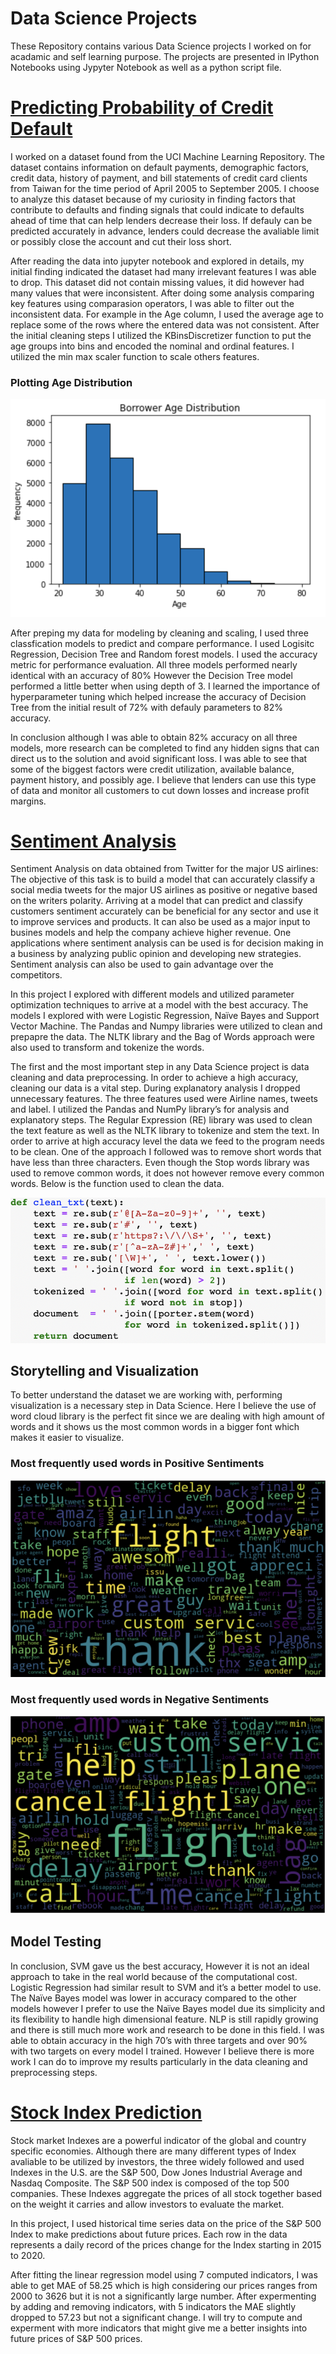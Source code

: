# **Data Science Projects**

These Repository contains various Data Science projects I worked on for acadamic and self learning purpose. The projects are presented in IPython Notebooks using Jypyter Notebook as well as a python script file. 

# [Predicting Probability of Credit Default](https://github.com/joshweld/Data_Science_Projects/tree/master/credit_default)
I worked on a dataset found from the UCI Machine Learning Repository. The dataset contains information on default payments, demographic factors, credit data, history of payment, and bill statements of credit card clients from Taiwan for the time period of April 2005 to September 2005. I choose to analyze this dataset because of my curiosity in finding factors that contribute to defaults and finding signals that could indicate to defaults ahead of time that can help lenders decrease their loss. If defauly can be predicted accurately in advance, lenders could decrease the avaliable limit or possibly close the account and cut their loss short.

After reading the data into jupyter notebook and explored in details, my initial finding indicated the dataset had many irrelevant features I was able to drop. This dataset did not contain missing values, it did however had many values that were inconsistent. After doing some analysis comparing key features using comparasion operators, I was able to filter out the inconsistent data. For example in the Age column, I used the average age to replace some of the rows where the entered data was not consistent. After the initial cleaning steps I utilized the KBinsDiscretizer function to put the age groups into bins and encoded the nominal and ordinal features. I utilized the min max scaler function to scale others features.  

### Plotting Age Distribution 
![](/images/age_dist.png)

After preping my data for modeling by cleaning and scaling, I used three classfication models to predict and compare performance. I used Logisitc Regression, Decision Tree and Random forest models. I used the accuracy metric for performance evaluation. All three models performed nearly identical with an accuracy of 80% However the Decision Tree model performed a little better when using depth of 3. I learned the importance of hyperparameter tuning which helped increase the accuracy of Decision Tree from the initial result of 72% with defauly parameters to 82% accuracy. 

In conclusion although I was able to obtain 82% accuracy on all three models, more research can be completed to find any hidden signs that can direct us to the solution and avoid significant loss. I was able to see that some of the biggest factors were credit utilization, available balance, payment history, and possibly age. I believe that lenders can use this type of data and monitor all customers to cut down losses and increase profit margins. 
	
# [Sentiment Analysis](https://github.com/joshweld/Data_Science_Projects/tree/master/sentiment%20analysis%20for%20US%20airlines)
Sentiment Analysis on data obtained from Twitter for the major US airlines: The objective of this task is to build a model that can accurately classify a social media tweets for the major US airlines as positive or negative based on the writers polarity. Arriving at a model that can predict and classify customers sentiment accurately can be beneficial for any sector and use it to improve services and products. It can also be used as a major input to busines models and help the company achieve higher revenue. One applications where sentiment analysis can be used is for decision making in a business by analyzing public opinion and developing new strategies. Sentiment analysis can also be used to gain advantage over the competitors. 

In this project I explored with different models and utilized parameter optimization techniques to arrive at a model with the best accuracy. The models I explored with were Logistic Regression, Naïve Bayes and Support Vector Machine. The Pandas and Numpy libraries were utilized to clean and prepapre the data. The NLTK library and the Bag of Words approach were also used to transform and tokenize the words. 


The first and the most important step in any Data Science project is data cleaning and data preprocessing. In order to achieve a high accuracy, cleaning our data is a vital step. During explanatory analysis I dropped unnecessary features. The three features used were Airline names, tweets and label. I utilized the Pandas and NumPy library’s for analysis and explanatory steps. The Regular Expression (RE) library was used to clean the text feature as well as the NLTK library to tokenize and stem the text. In order to arrive at high accuracy level the data we feed to the program needs to be clean. One of the approach I followed was to remove short words that have less than three characters. Even though the Stop words library was used to remove common words, it does not however remove every common words. Below is the function used to clean the data.

![](/images/clean_func.png)

## Storytelling and Visualization

To better understand the dataset we are working with, performing visualization is a necessary step in Data Science. Here I believe the use of word cloud library is the perfect fit since we are dealing with high amount of words and it shows us the most common words in a bigger font which makes it easier to visualize.

### Most frequently used words in Positive Sentiments
![](/images/Positive_wordcloud.png)

### Most frequently used words in Negative Sentiments
![](/images/negative_wordcloud.png)

## Model Testing

In conclusion, SVM gave us the best accuracy, However it is not an ideal approach to take in the real world because of the computational cost. Logistic Regression had similar result to SVM and it’s a better model to use. The Naïve Bayes model was lower in accuracy compared to the other models however I prefer to use the Naïve Bayes model due its simplicity and its flexibility to handle high dimensional feature. NLP is still rapidly growing and there is still much more work and research to be done in this field. I was able to obtain accuracy in the high 70’s with three targets and over 90% with two targets on every model I trained. However I believe there is more work I can do to improve my results particularly in the data cleaning and preprocessing steps. 

# [Stock Index Prediction](https://github.com/joshweld/Data_Science_Projects/tree/master/Stock_index)

Stock market Indexes are a powerful indicator of the global and country specific economies. Although there are many different types of Index avaliable to be utilized by investors, the three widely followed and used Indexes in the U.S. are the S&P 500, Dow Jones Industrial Average and Nasdaq Composite. The S&P 500 index is composed of the top 500 companies. These Indexes aggregate the prices of all stock together based on the weight it carries and allow investors to evaluate the market. 

In this project, I used historical time series data on the price of the S&P 500 Index to make predictions about future prices. Each row in the data represents a daily record of the prices change for the Index starting in 2015 to 2020. 

After fitting the linear regression model using 7 computed indicators, I was able to get MAE of 58.25 which is high considering our prices ranges from 2000 to 3626 but it is not a significantly large number. After expermenting by adding and removing indicators, with 5 indicators the MAE slightly dropped to 57.23 but not a significant change. I will try to compute and experment with more indicators that might give me a better insights into future prices of S&P 500 prices. 
